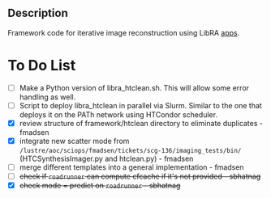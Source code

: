 ## Description

Framework code for iterative image reconstruction using LibRA [apps](/README.md#available-standalone-applications-apps).

# To Do List

- [ ] Make a Python version of libra_htclean.sh.  This will allow some error handling as well.
- [ ] Script to deploy libra_htclean in parallel via Slurm.  Similar to the one that deploys it on the PATh network using HTCondor scheduler.
- [x] review structure of framework/htclean directory to eliminate duplicates - fmadsen
- [x] integrate new scatter mode from ```/lustre/aoc/sciops/fmadsen/tickets/scg-136/imaging_tests/bin/``` (HTCSynthesisImager.py and htclean.py) - fmadsen
- [ ] merge different templates into a general implementation - fmadsen
- [ ] ~~check if ```roadrunner``` can compute cfcache if it's not provided - sbhatnag~~
- [x] ~~check mode = predict on ```roadrunner``` - sbhatnag~~
